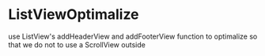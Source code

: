 # ListViewOptimalize
use ListView's addHeaderView and addFooterView function to optimalize so that we do not to use a ScrollView outside
